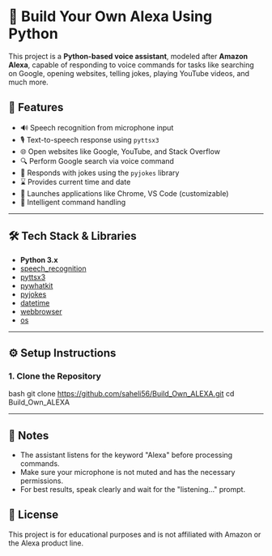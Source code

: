 # 🤖 Build Your Own Alexa Using Python

This project is a **Python-based voice assistant**, modeled after **Amazon Alexa**, capable of responding to voice commands for tasks like searching on Google, opening websites, telling jokes, playing YouTube videos, and much more.

## 🚀 Features

- 🔊 Speech recognition from microphone input
- 🎙️ Text-to-speech response using `pyttsx3`
- 🌐 Open websites like Google, YouTube, and Stack Overflow
- 🔍 Perform Google search via voice command
- 📢 Responds with jokes using the `pyjokes` library
- ⌛ Provides current time and date
- 📂 Launches applications like Chrome, VS Code (customizable)
- 🧠 Intelligent command handling

---

## 🛠️ Tech Stack & Libraries

- **Python 3.x**
- [speech_recognition](https://pypi.org/project/SpeechRecognition/)
- [pyttsx3](https://pypi.org/project/pyttsx3/)
- [pywhatkit](https://pypi.org/project/pywhatkit/)
- [pyjokes](https://pypi.org/project/pyjokes/)
- [datetime](https://docs.python.org/3/library/datetime.html)
- [webbrowser](https://docs.python.org/3/library/webbrowser.html)
- [os](https://docs.python.org/3/library/os.html)

---

## ⚙️ Setup Instructions

### 1. Clone the Repository

bash
git clone https://github.com/saheli56/Build_Own_ALEXA.git
cd Build_Own_ALEXA 


---

## 📝 Notes
- The assistant listens for the keyword "Alexa" before processing commands.
- Make sure your microphone is not muted and has the necessary permissions.
- For best results, speak clearly and wait for the "listening..." prompt.

## 🪪 License
This project is for educational purposes and is not affiliated with Amazon or the Alexa product line.

